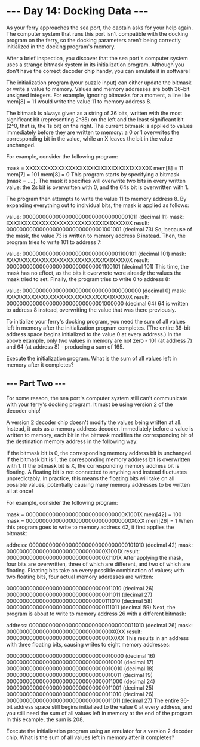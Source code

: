 # --- Day 14: Docking Data ---

As your ferry approaches the sea port, the captain asks for your help again. The computer system that runs this port isn't compatible with the docking program on the ferry, so the docking parameters aren't being correctly initialized in the docking program's memory.

After a brief inspection, you discover that the sea port's computer system uses a strange bitmask system in its initialization program. Although you don't have the correct decoder chip handy, you can emulate it in software!

The initialization program (your puzzle input) can either update the bitmask or write a value to memory. Values and memory addresses are both 36-bit unsigned integers. For example, ignoring bitmasks for a moment, a line like mem[8] = 11 would write the value 11 to memory address 8.

The bitmask is always given as a string of 36 bits, written with the most significant bit (representing 2^35) on the left and the least significant bit (2^0, that is, the 1s bit) on the right. The current bitmask is applied to values immediately before they are written to memory: a 0 or 1 overwrites the corresponding bit in the value, while an X leaves the bit in the value unchanged.

For example, consider the following program:

mask = XXXXXXXXXXXXXXXXXXXXXXXXXXXXX1XXXX0X
mem[8] = 11
mem[7] = 101
mem[8] = 0
This program starts by specifying a bitmask (mask = ....). The mask it specifies will overwrite two bits in every written value: the 2s bit is overwritten with 0, and the 64s bit is overwritten with 1.

The program then attempts to write the value 11 to memory address 8. By expanding everything out to individual bits, the mask is applied as follows:

value: 000000000000000000000000000000001011 (decimal 11)
mask: XXXXXXXXXXXXXXXXXXXXXXXXXXXXX1XXXX0X
result: 000000000000000000000000000001001001 (decimal 73)
So, because of the mask, the value 73 is written to memory address 8 instead. Then, the program tries to write 101 to address 7:

value: 000000000000000000000000000001100101 (decimal 101)
mask: XXXXXXXXXXXXXXXXXXXXXXXXXXXXX1XXXX0X
result: 000000000000000000000000000001100101 (decimal 101)
This time, the mask has no effect, as the bits it overwrote were already the values the mask tried to set. Finally, the program tries to write 0 to address 8:

value: 000000000000000000000000000000000000 (decimal 0)
mask: XXXXXXXXXXXXXXXXXXXXXXXXXXXXX1XXXX0X
result: 000000000000000000000000000001000000 (decimal 64)
64 is written to address 8 instead, overwriting the value that was there previously.

To initialize your ferry's docking program, you need the sum of all values left in memory after the initialization program completes. (The entire 36-bit address space begins initialized to the value 0 at every address.) In the above example, only two values in memory are not zero - 101 (at address 7) and 64 (at address 8) - producing a sum of 165.

Execute the initialization program. What is the sum of all values left in memory after it completes?

## --- Part Two ---

For some reason, the sea port's computer system still can't communicate with your ferry's docking program. It must be using version 2 of the decoder chip!

A version 2 decoder chip doesn't modify the values being written at all. Instead, it acts as a memory address decoder. Immediately before a value is written to memory, each bit in the bitmask modifies the corresponding bit of the destination memory address in the following way:

If the bitmask bit is 0, the corresponding memory address bit is unchanged.
If the bitmask bit is 1, the corresponding memory address bit is overwritten with 1.
If the bitmask bit is X, the corresponding memory address bit is floating.
A floating bit is not connected to anything and instead fluctuates unpredictably. In practice, this means the floating bits will take on all possible values, potentially causing many memory addresses to be written all at once!

For example, consider the following program:

mask = 000000000000000000000000000000X1001X
mem[42] = 100
mask = 00000000000000000000000000000000X0XX
mem[26] = 1
When this program goes to write to memory address 42, it first applies the bitmask:

address: 000000000000000000000000000000101010 (decimal 42)
mask: 000000000000000000000000000000X1001X
result: 000000000000000000000000000000X1101X
After applying the mask, four bits are overwritten, three of which are different, and two of which are floating. Floating bits take on every possible combination of values; with two floating bits, four actual memory addresses are written:

000000000000000000000000000000011010 (decimal 26)
000000000000000000000000000000011011 (decimal 27)
000000000000000000000000000000111010 (decimal 58)
000000000000000000000000000000111011 (decimal 59)
Next, the program is about to write to memory address 26 with a different bitmask:

address: 000000000000000000000000000000011010 (decimal 26)
mask: 00000000000000000000000000000000X0XX
result: 00000000000000000000000000000001X0XX
This results in an address with three floating bits, causing writes to eight memory addresses:

000000000000000000000000000000010000 (decimal 16)
000000000000000000000000000000010001 (decimal 17)
000000000000000000000000000000010010 (decimal 18)
000000000000000000000000000000010011 (decimal 19)
000000000000000000000000000000011000 (decimal 24)
000000000000000000000000000000011001 (decimal 25)
000000000000000000000000000000011010 (decimal 26)
000000000000000000000000000000011011 (decimal 27)
The entire 36-bit address space still begins initialized to the value 0 at every address, and you still need the sum of all values left in memory at the end of the program. In this example, the sum is 208.

Execute the initialization program using an emulator for a version 2 decoder chip. What is the sum of all values left in memory after it completes?
